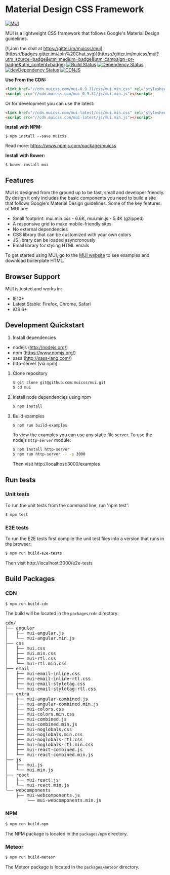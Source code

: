 # Material Design CSS Framework

[![MUI](https://www.muicss.com/static/favicons/icon-192x192.png)](https://www.muicss.com)

MUI is a lightweight CSS framework that follows Google's Material Design guidelines.

[![Join the chat at https://gitter.im/muicss/mui](https://badges.gitter.im/Join%20Chat.svg)](https://gitter.im/muicss/mui?utm_source=badge&utm_medium=badge&utm_campaign=pr-badge&utm_content=badge)
[![Build Status](https://travis-ci.org/muicss/mui.svg?branch=master)](https://travis-ci.org/muicss/mui)
[![Dependency Status](https://david-dm.org/muicss/mui.svg)](https://david-dm.org/muicss/mui)
[![devDependency Status](https://david-dm.org/muicss/mui/dev-status.svg)](https://david-dm.org/muicss/mui#info=devDependencies)
[![CDNJS](https://img.shields.io/cdnjs/v/muicss.svg)](https://cdnjs.com/libraries/muicss)

**Use From the CDN:**

```html
<link href="//cdn.muicss.com/mui-0.9.31/css/mui.min.css" rel="stylesheet" type="text/css" />
<script src="//cdn.muicss.com/mui-0.9.31/js/mui.min.js"></script>
```

Or for development you can use the latest:

```html
<link href="//cdn.muicss.com/mui-latest/css/mui.min.css" rel="stylesheet" type="text/css" />
<script src="//cdn.muicss.com/mui-latest/js/mui.min.js"></script>
```

**Install with NPM:**

```shell
$ npm install --save muicss
```

Read more: https://www.npmjs.com/package/muicss

**Install with Bower:**

```shell
$ bower install mui
```

## Features

MUI is designed from the ground up to be fast, small and developer friendly. By design it only includes the basic components you need to build a site that follows Google's Material Design guidelines. Some of the key features of MUI are:

* Small footprint: mui.min.css - 6.6K, mui.min.js - 5.4K (gzipped)
* A responsive grid to make mobile-friendly sites
* No external dependencies
* CSS library that can be customized with your own colors
* JS library can be loaded asyncronously
* Email library for styling HTML emails

To get started using MUI, go to the [MUI website](https://www.muicss.com) to see examples and download boilerplate HTML.

## Browser Support 

MUI is tested and works in:

* IE10+
* Latest Stable: Firefox, Chrome, Safari
* iOS 6+

## Development Quickstart

1. Install dependencies

  * nodejs (http://nodejs.org/)
  * npm (https://www.npmjs.org/)
  * sass (http://sass-lang.com/)
  * http-server (via npm)

1. Clone repository

   ```bash
   $ git clone git@github.com:muicss/mui.git
   $ cd mui
   ```

1. Install node dependencies using npm

   ```bash
   $ npm install
   ```

1. Build examples

   ```bash
   $ npm run build-examples
   ```

   To view the examples you can use any static file server. To use the nodejs `http-server` module:

   ```bash
   $ npm install http-server
   $ npm run http-server -- -p 3000
   ```

   Then visit http://localhost:3000/examples

## Run tests

### Unit tests

To run the unit tests from the command line, run 'npm test':

```bash
$ npm test
```

### E2E tests

To run the E2E tests first compile the unit test files into a version that runs in the browser:

```bash
$ npm run build-e2e-tests
```

Then visit http://localhost:3000/e2e-tests

## Build Packages

### CDN

```bash
$ npm run build-cdn
```

The build will be located in the `packages/cdn` directory:

<pre>
cdn/
├── angular
│   ├── mui-angular.js
│   └── mui-angular.min.js
├── css
│   ├── mui.css
│   ├── mui.min.css
│   ├── mui-rtl.css
│   └── mui-rtl.min.css
├── email
│   ├── mui-email-inline.css
│   ├── mui-email-inline-rtl.css
│   ├── mui-email-styletag.css
│   └── mui-email-styletag-rtl.css
├── extra
│   ├── mui-angular-combined.js
│   ├── mui-angular-combined.min.js
│   ├── mui-colors.css
│   ├── mui-colors.min.css
│   ├── mui-combined.js
│   ├── mui-combined.min.js
│   ├── mui-noglobals.css
│   ├── mui-noglobals.min.css
│   ├── mui-noglobals-rtl.css
│   ├── mui-noglobals-rtl.min.css
│   ├── mui-react-combined.js
│   └── mui-react-combined.min.js
├── js
│   ├── mui.js
│   └── mui.min.js
├── react
│   ├── mui-react.js
│   └── mui-react.min.js
└── webcomponents
    ├── mui-webcomponents.js
        └── mui-webcomponents.min.js
</pre>

### NPM

```bash
$ npm run build-npm
```

The NPM package is located in the `packages/npm` directory.

### Meteor

```bash
$ npm run build-meteor
```

The Meteor package is located in the `packages/meteor` directory.

